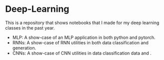 # Deep-Learning
This is a repository that shows notebooks that I made for my deep learning classes in the past year.
- MLP: A show-case of an MLP application in both python and pytorch.
- RNNs: A show-case of RNN utilities in both data classification and generation.
- CNNs: A show-case of CNN utilities in data classification data and .
